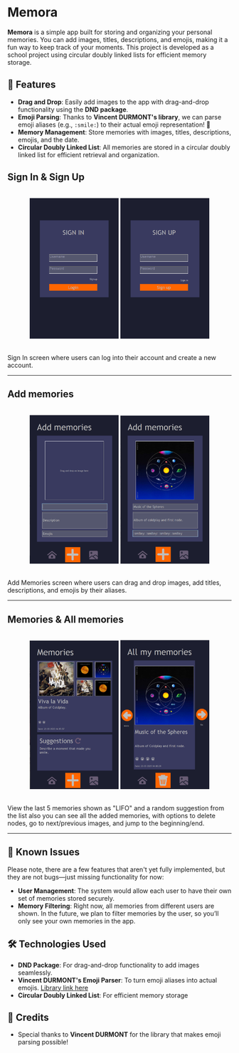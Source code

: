 <h1>Memora</h1>

  <p><strong>Memora</strong> is a simple app built for storing and organizing your personal memories. You can add images, titles, descriptions, and emojis, making it a fun way to keep track of your moments. This project is developed as a school project using circular doubly linked lists for efficient memory storage.</p>

  <h2>🚀 Features</h2>
  <ul>
    <li><strong>Drag and Drop</strong>: Easily add images to the app with drag-and-drop functionality using the <strong>DND package</strong>.</li>
    <li><strong>Emoji Parsing</strong>: Thanks to <strong>Vincent DURMONT's library</strong>, we can parse emoji aliases (e.g., <code>:smile:</code>) to their actual emoji representation! 🎉</li>
    <li><strong>Memory Management</strong>: Store memories with images, titles, descriptions, emojis, and the date.</li>
    <li><strong>Circular Doubly Linked List</strong>: All memories are stored in a circular doubly linked list for efficient retrieval and organization.</li>
  </ul>

  <h2>Sign In & Sign Up</h2>  
  <br>
  <div align="center">
      <img src="Screenshots/signIn_SS.png" alt="Sign In screen" width="200" />
      <img src="Screenshots/signUp_SS.png" alt="Sign Up screen" width="200" />
  </div>
  <br>
  <p>Sign In screen where users can log into their account and create a new account.</p>
  
  ---

  <h2>Add memories</h2>  
  <br>
  <div align="center">
      <img src="Screenshots/addMemories_SS.png" alt="Add Memories screen 1" width="200" />
      <img src="Screenshots/addMemories_SS_2.png" alt="Add Memories screen 2" width="200" />
  </div>
  <br>
  <p>Add Memories screen where users can drag and drop images, add titles, descriptions, and emojis by their aliases.</p>
  
  ---

  <h2>Memories & All memories</h2>
  <br>
  <div align="center">
    <img src="Screenshots/memories_SS.png" alt="Last 5 nodes" width="200" />
    <img src="Screenshots/allMemories_SS.png" alt="All Memories screen" width="200" />
  </div>
  <br>
  <p>View the last 5 memories shown as "LIFO" and a random suggestion from the list also you can see all the added memories, with options to delete nodes, go to next/previous images, and jump to the beginning/end.</p>
  
  ---

  <h2>🐞 Known Issues</h2>
  <p>Please note, there are a few features that aren't yet fully implemented, but they are not bugs—just missing functionality for now:</p>
  <ul>
    <li><strong>User Management</strong>: The system would allow each user to have their own set of memories stored securely.</li>
    <li><strong>Memory Filtering</strong>: Right now, all memories from different users are shown. In the future, we plan to filter memories by the user, so you’ll only see your own memories in the app.</li>
  </ul>

  <h2>🛠️ Technologies Used</h2>
  <ul>
    <li><strong>DND Package</strong>: For drag-and-drop functionality to add images seamlessly.</li>
    <li><strong>Vincent DURMONT's Emoji Parser</strong>: To turn emoji aliases into actual emojis. <a href="https://github.com/vdurmont/emoji-java">Library link here</a></li>
    <li><strong>Circular Doubly Linked List</strong>: For efficient memory storage</li>
  </ul>

  <h2>🙌 Credits</h2>
  <ul>
    <li>Special thanks to <strong>Vincent DURMONT</strong> for the library that makes emoji parsing possible!</li>
  </ul>

